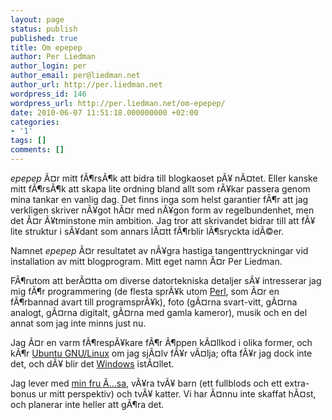 ```yaml
---
layout: page
status: publish
published: true
title: Om epepep
author: Per Liedman
author_login: per
author_email: per@liedman.net
author_url: http://per.liedman.net
wordpress_id: 146
wordpress_url: http://per.liedman.net/om-epepep/
date: 2010-06-07 11:51:18.000000000 +02:00
categories:
- '1'
tags: []
comments: []
---
```

<i>epepep</i> Ã¤r mitt fÃ¶rsÃ¶k att bidra till blogkaoset pÃ¥ nÃ¤tet. Eller kanske mitt fÃ¶rsÃ¶k att skapa lite ordning bland allt som rÃ¥kar passera genom mina tankar en vanlig dag. Det finns inga som helst garantier fÃ¶r att jag verkligen skriver nÃ¥got hÃ¤r med nÃ¥gon form av regelbundenhet, men det Ã¤r Ã¥tminstone min ambition. Jag tror att skrivandet bidrar till att fÃ¥ lite struktur i sÃ¥dant som annars lÃ¤tt fÃ¶rblir lÃ¶sryckta idÃ©er.

Namnet <i>epepep</i> Ã¤r resultatet av nÃ¥gra hastiga tangenttryckningar vid installation av mitt blogprogram. Mitt eget namn Ã¤r Per Liedman.

FÃ¶rutom att berÃ¤tta om diverse datortekniska detaljer sÃ¥ intresserar jag mig fÃ¶r programmering (de flesta sprÃ¥k utom <a href="http://www.perl.com">Perl</a>, som Ã¤r en fÃ¶rbannad avart till programsprÃ¥k), foto (gÃ¤rna svart-vitt, gÃ¤rna analogt, gÃ¤rna digitalt, gÃ¤rna med gamla kameror), musik och en del annat som jag inte minns just nu.

Jag Ã¤r en varm fÃ¶respÃ¥kare fÃ¶r Ã¶ppen kÃ¤llkod i olika former, och kÃ¶r <a href="http://www.ubuntu.com">Ubuntu GNU/Linux</a> om jag sjÃ¤lv fÃ¥r vÃ¤lja; ofta fÃ¥r jag dock inte det, och dÃ¥ blir det <a href="http://www.microsoft.com/windows">Windows</a> istÃ¤llet.

Jag lever med <a href="http://www.facebook.com/people/Asa-Gunnarsson/560380874?ref=search">min fru Ã…sa</a>, vÃ¥ra tvÃ¥ barn (ett fullblods och ett extra-bonus ur mitt perspektiv) och tvÃ¥ katter. Vi har Ã¤nnu inte skaffat hÃ¤st, och planerar inte heller att gÃ¶ra det.
